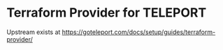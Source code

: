 # Terraform Provider for TELEPORT


Upstream exists at https://goteleport.com/docs/setup/guides/terraform-provider/

